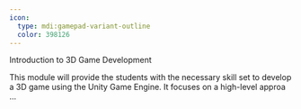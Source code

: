 ```yaml
---
icon:
  type: mdi:gamepad-variant-outline
  color: 398126
---
```

Introduction to 3D Game Development

This module will provide the students with the necessary skill set to develop a 3D game using the Unity Game Engine. It focuses on a high-level approa ... 
